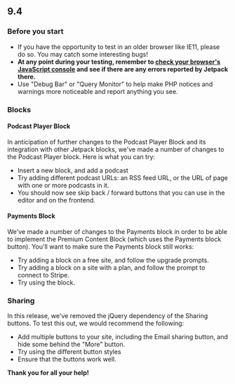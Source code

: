 ## 9.4

### Before you start

- If you have the opportunity to test in an older browser like IE11, please do so. You may catch some interesting bugs!
- **At any point during your testing, remember to [check your browser's JavaScript console](https://codex.wordpress.org/Using_Your_Browser_to_Diagnose_JavaScript_Errors#Step_3:_Diagnosis) and see if there are any errors reported by Jetpack there.**
- Use "Debug Bar" or "Query Monitor" to help make PHP notices and warnings more noticeable and report anything you see.

### Blocks

#### Podcast Player Block

In anticipation of further changes to the Podcast Player Block and its integration with other Jetpack blocks, we've made a number of changes to the Podcast Player block. Here is what you can try:

- Insert a new block, and add a podcast
- Try adding different podcast URLs: an RSS feed URL, or the URL of page with one or more podcasts in it.
- You should now see skip back / forward buttons that you can use in the editor and on the frontend.

#### Payments Block

We've made a number of changes to the Payments block in order to be able to implement the Premium Content Block (which uses the Payments block button). You'll want to make sure the Payments block still works:

- Try adding a block on a free site, and follow the upgrade prompts.
- Try adding a block on a site with a plan, and follow the prompt to connect to Stripe.
- Try using the block.

### Sharing

In this release, we've removed the jQuery dependency of the Sharing buttons. To test this out, we would recommend the following:

- Add multiple buttons to your site, including the Email sharing button, and hide some behind the "More" button.
- Try using the different button styles
- Ensure that the buttons work well.


**Thank you for all your help!**
